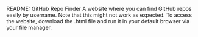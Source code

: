 README: GitHub Repo Finder
A website where you can find GitHub repos easily by username. Note that this might not work as expected. To access the website, download the .html file and run it in your default browser via your file manager.
